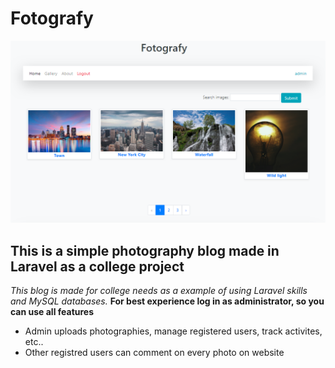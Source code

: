# Fotografy
![App screnshoot](/Screenshot_3.png)
## This is a simple photography blog made in Laravel as a college project
*This blog is made for college needs as a example of using Laravel skills and MySQL databases.*
**For best experience log in as administrator, so you can use all features** </br>
<ul>
    <li> Admin uploads photographies, manage registered users, track activites, etc.. </li>
    <li> Other registred users can comment on every photo on website </li>
</ul>


